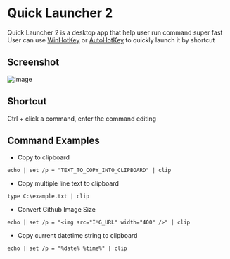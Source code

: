 
Quick Launcher 2
================

Quick Launcher 2 is a desktop app that help user run command super fast  
User can use [WinHotKey](https://directedge.us/content/winhotkey/) or [AutoHotKey](https://www.autohotkey.com/) to quickly launch it by shortcut


Screenshot
----------

![image](https://user-images.githubusercontent.com/4526937/192179517-a1aece82-b9c7-462b-a133-dbc0fb3447b7.png)


Shortcut
--------

Ctrl + click a command, enter the command editing  


Command Examples
----------------

* Copy to clipboard  

```
echo | set /p = "TEXT_TO_COPY_INTO_CLIPBOARD" | clip
```

* Copy multiple line text to clipboard  

```
type C:\example.txt | clip
```

* Convert Github Image Size  

```
echo | set /p = "<img src="IMG_URL" width="400" />" | clip 
```

* Copy current datetime string to clipboard  

```
echo | set /p = "%date% %time%" | clip 
```
